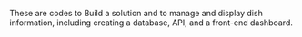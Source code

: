 These are codes to Build a solution  and to manage and display dish information, including creating a database, API, and
a front-end dashboard. 
